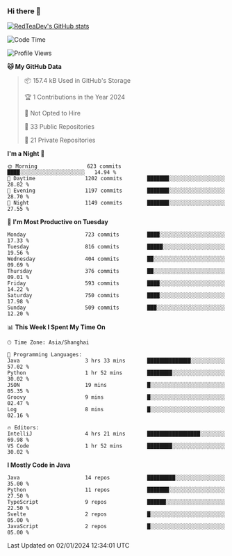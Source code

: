 ### Hi there 👋

<!--
**RedTeaDev/RedTeaDev** is a ✨ _special_ ✨ repository because its `README.md` (this file) appears on your GitHub profile.

Here are some ideas to get you started:

- 🔭 I’m currently working on ...
- 🌱 I’m currently learning ...
- 👯 I’m looking to collaborate on ...
- 🤔 I’m looking for help with ...
- 💬 Ask me about ...
- 📫 How to reach me: ...
- 😄 Pronouns: ...
- ⚡ Fun fact: ...
-->

<!--
[![wakatime](https://wakatime.com/badge/user/6b101ed0-04c0-4490-9283-eb61f2efff96.svg)](https://wakatime.com/@6b101ed0-04c0-4490-9283-eb61f2efff96)
!-->

[![RedTeaDev's GitHub stats](https://github-readme-stats.vercel.app/api?username=RedTeaDev)](https://github.com/anuraghazra/github-readme-stats)
<!--
[![willianrod's wakatime stats](https://github-readme-stats.vercel.app/api/wakatime?username=RedTeaDev)](https://github.com/anuraghazra/github-readme-stats)
!-->
<!--START_SECTION:waka-->
![Code Time](http://img.shields.io/badge/Code%20Time-1%2C971%20hrs%202%20mins-blue)

![Profile Views](http://img.shields.io/badge/Profile%20Views-0-blue)

**🐱 My GitHub Data** 

> 📦 157.4 kB Used in GitHub's Storage 
 > 
> 🏆 1 Contributions in the Year 2024
 > 
> 🚫 Not Opted to Hire
 > 
> 📜 33 Public Repositories 
 > 
> 🔑 21 Private Repositories 
 > 
**I'm a Night 🦉** 

```text
🌞 Morning                623 commits         ████░░░░░░░░░░░░░░░░░░░░░   14.94 % 
🌆 Daytime                1202 commits        ███████░░░░░░░░░░░░░░░░░░   28.82 % 
🌃 Evening                1197 commits        ███████░░░░░░░░░░░░░░░░░░   28.70 % 
🌙 Night                  1149 commits        ███████░░░░░░░░░░░░░░░░░░   27.55 % 
```
📅 **I'm Most Productive on Tuesday** 

```text
Monday                   723 commits         ████░░░░░░░░░░░░░░░░░░░░░   17.33 % 
Tuesday                  816 commits         █████░░░░░░░░░░░░░░░░░░░░   19.56 % 
Wednesday                404 commits         ██░░░░░░░░░░░░░░░░░░░░░░░   09.69 % 
Thursday                 376 commits         ██░░░░░░░░░░░░░░░░░░░░░░░   09.01 % 
Friday                   593 commits         ████░░░░░░░░░░░░░░░░░░░░░   14.22 % 
Saturday                 750 commits         ████░░░░░░░░░░░░░░░░░░░░░   17.98 % 
Sunday                   509 commits         ███░░░░░░░░░░░░░░░░░░░░░░   12.20 % 
```


📊 **This Week I Spent My Time On** 

```text
🕑︎ Time Zone: Asia/Shanghai

💬 Programming Languages: 
Java                     3 hrs 33 mins       ██████████████░░░░░░░░░░░   57.02 % 
Python                   1 hr 52 mins        ████████░░░░░░░░░░░░░░░░░   30.02 % 
JSON                     19 mins             █░░░░░░░░░░░░░░░░░░░░░░░░   05.35 % 
Groovy                   9 mins              █░░░░░░░░░░░░░░░░░░░░░░░░   02.47 % 
Log                      8 mins              █░░░░░░░░░░░░░░░░░░░░░░░░   02.16 % 

🔥 Editors: 
IntelliJ                 4 hrs 21 mins       █████████████████░░░░░░░░   69.98 % 
VS Code                  1 hr 52 mins        ████████░░░░░░░░░░░░░░░░░   30.02 % 
```

**I Mostly Code in Java** 

```text
Java                     14 repos            █████████░░░░░░░░░░░░░░░░   35.00 % 
Python                   11 repos            ███████░░░░░░░░░░░░░░░░░░   27.50 % 
TypeScript               9 repos             ██████░░░░░░░░░░░░░░░░░░░   22.50 % 
Svelte                   2 repos             █░░░░░░░░░░░░░░░░░░░░░░░░   05.00 % 
JavaScript               2 repos             █░░░░░░░░░░░░░░░░░░░░░░░░   05.00 % 
```




 Last Updated on 02/01/2024 12:34:01 UTC
<!--END_SECTION:waka-->


